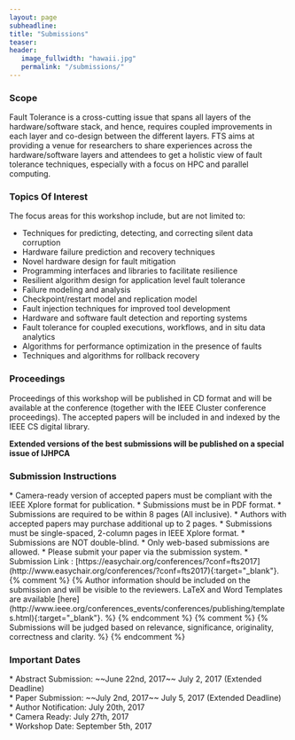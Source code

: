 ```yaml
---
layout: page
subheadline: 
title: "Submissions"
teaser: 
header:
   image_fullwidth: "hawaii.jpg"
   permalink: "/submissions/"
---
```


<h3>Scope</h3>
Fault Tolerance is a cross-cutting issue that spans all layers of the hardware/software stack, and hence, requires coupled improvements in each layer and co-design between the different layers. FTS aims at providing a venue for researchers to share experiences across the hardware/software layers and attendees to get a holistic view of fault tolerance techniques, especially with a focus on HPC and parallel computing.

<h3>Topics Of Interest</h3>
The focus areas for this workshop include, but are not limited to:

* Techniques for predicting, detecting, and correcting silent data corruption
* Hardware failure prediction and recovery techniques
* Novel hardware design for fault mitigation
* Programming interfaces and libraries to facilitate resilience
* Resilient algorithm design for application level fault tolerance
* Failure modeling and analysis
* Checkpoint/restart model and replication model
* Fault injection techniques for improved tool development
* Hardware and software fault detection and reporting systems
* Fault tolerance for coupled executions, workflows, and in situ data analytics
* Algorithms for performance optimization in the presence of faults
* Techniques and algorithms for rollback recovery

<h3>Proceedings</h3>
Proceedings of this workshop will be published in CD format and will be available at the conference (together with the IEEE Cluster conference proceedings). The accepted papers will be included in and indexed by the IEEE CS digital library.  
  
  
**Extended versions of the best submissions will be published on a special issue of IJHPCA**

<h3>Submission Instructions</h3>
* Camera-ready version of accepted papers must be compliant with the IEEE Xplore format for publication. 
* Submissions must be in PDF format.
* Submissions are required to be within 8 pages (All inclusive). 
* Authors with accepted papers may purchase additional up to 2 pages. 
* Submissions must be single-spaced, 2-column pages in IEEE Xplore format. 
* Submissions are NOT double-blind. 
* Only web-based submissions are allowed. 
* Please submit your paper via the submission system. 
* Submission Link : [https://easychair.org/conferences/?conf=fts2017](http://www.easychair.org/conferences/?conf=fts2017){:target="_blank"}.
{% comment %}
{% Author information should be included on the submission and will be visible to the reviewers. LaTeX and Word Templates are available [here](http://www.ieee.org/conferences_events/conferences/publishing/templates.html){:target="_blank"}. %}
{% endcomment %}
{% comment %}
{% Submissions will be judged based on relevance, significance, originality, correctness and clarity. %}
{% endcomment %}

<h3>Important Dates</h3>
* Abstract Submission:   ~~June 22nd, 2017~~ July 2, 2017 (Extended Deadline)<br>
* Paper Submission:      ~~July 2nd, 2017~~ July 5, 2017 (Extended Deadline)<br>
* Author Notification:   July 20th, 2017<br>
* Camera Ready:          July 27th, 2017<br>
* Workshop Date:         September 5th, 2017<br>
